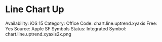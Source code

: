# Line Chart Up

Availability: iOS 15
Category: Office
Code: chart.line.uptrend.xyaxis
Free: Yes
Source: Apple SF Symbols
Status: Integrated
Symbol: chart.line.uptrend.xyaxis2x.png